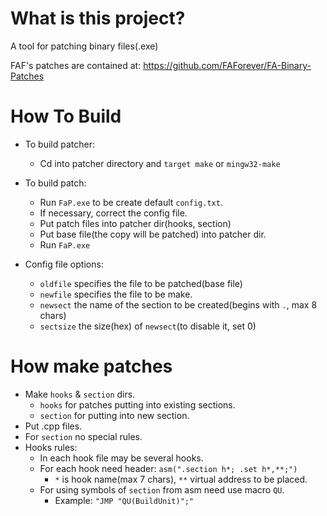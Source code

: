 # What is this project?
A tool for patching binary files(.exe)

FAF's patches are contained at: https://github.com/FAForever/FA-Binary-Patches

# How To Build

- To build patcher:
  - Cd into patcher directory and `target make` or `mingw32-make`

- To build patch:
  - Run `FaP.exe` to be create default `config.txt`.
  - If necessary, correct the config file.
  - Put patch files into patcher dir(hooks, section)
  - Put base file(the copy will be patched) into patcher dir.
  - Run `FaP.exe`

- Config file options:
  - `oldfile` specifies the file to be patched(base file)
  - `newfile` specifies the file to be make.
  - `newsect` the name of the section to be created(begins with `.`, max 8 chars)
  - `sectsize` the size(hex) of `newsect`(to disable it, set 0)

# How make patches
- Make `hooks` & `section` dirs.
  - `hooks` for patches putting into existing sections.
  - `section` for putting into new section.
- Put .cpp files.
- For `section` no special rules.
- Hooks rules:
  - In each hook file may be several hooks.
  - For each hook need header: `asm(".section h*; .set h*,**;")`
    - `*` is hook name(max 7 chars), `**` virtual address to be placed.
  - For using symbols of `section` from asm need use macro `QU`.
    - Example: `"JMP "QU(BuildUnit)";"`

